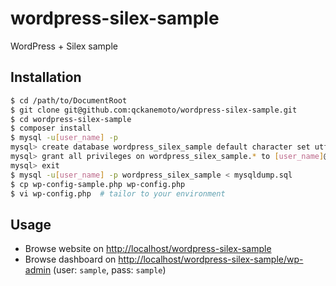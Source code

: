 # wordpress-silex-sample

WordPress + Silex sample

## Installation

```bash
$ cd /path/to/DocumentRoot
$ git clone git@github.com:qckanemoto/wordpress-silex-sample.git
$ cd wordpress-silex-sample
$ composer install
$ mysql -u[user_name] -p
mysql> create database wordpress_silex_sample default character set utf8;
mysql> grant all privileges on wordpress_silex_sample.* to [user_name]@localhost
mysql> exit
$ mysql -u[user_name] -p wordpress_silex_sample < mysqldump.sql
$ cp wp-config-sample.php wp-config.php
$ vi wp-config.php  # tailor to your environment
```

## Usage

* Browse website on [http://localhost/wordpress-silex-sample](http://localhost/wordpress-silex-sample)
* Browse dashboard on [http://localhost/wordpress-silex-sample/wp-admin](http://localhost/wordpress-silex-sample/wp-admin) (user: `sample`, pass: `sample`)

